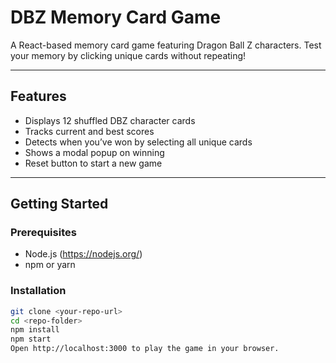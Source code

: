 # DBZ Memory Card Game

A React-based memory card game featuring Dragon Ball Z characters. Test your memory by clicking unique cards without repeating!

---

## Features

- Displays 12 shuffled DBZ character cards
- Tracks current and best scores
- Detects when you’ve won by selecting all unique cards
- Shows a modal popup on winning
- Reset button to start a new game

---

## Getting Started

### Prerequisites

- Node.js (https://nodejs.org/)
- npm or yarn

### Installation

```bash
git clone <your-repo-url>
cd <repo-folder>
npm install
npm start
Open http://localhost:3000 to play the game in your browser.
